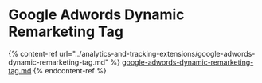 # Google Adwords Dynamic Remarketing Tag

{% content-ref url="../analytics-and-tracking-extensions/google-adwords-dynamic-remarketing-tag.md" %}
[google-adwords-dynamic-remarketing-tag.md](../analytics-and-tracking-extensions/google-adwords-dynamic-remarketing-tag.md)
{% endcontent-ref %}
